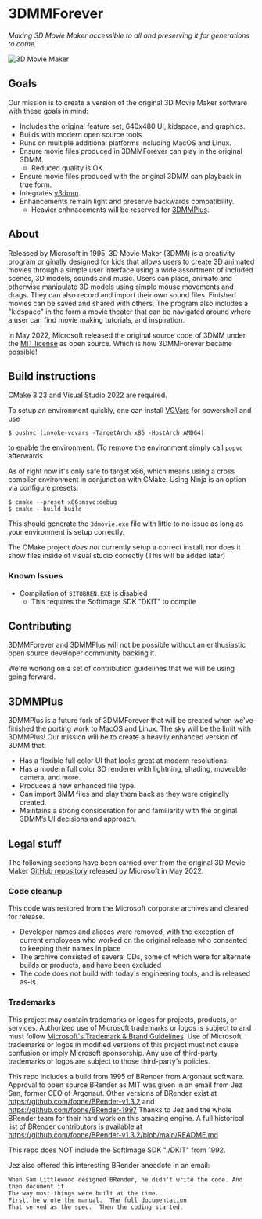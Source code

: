 # 3DMMForever

_Making 3D Movie Maker accessible to all and preserving it for generations to come._

![3D Movie Maker](https://github.com/microsoft/Microsoft-3D-Movie-Maker/blob/main/IMG/3dmovie.jpg?raw=true)

## Goals

Our mission is to create a version of the original 3D Movie Maker software with these goals in mind:

- Includes the original feature set, 640x480 UI, kidspace, and graphics.
- Builds with modern open source tools.
- Runs on multiple additional platforms including MacOS and Linux.
- Ensure movie files produced in 3DMMForever can play in the original 3DMM.
  - Reduced quality is OK.
- Ensure movie files produced with the original 3DMM can playback in true form.
- Integrates [v3dmm](https://twitter.com/Foone/status/1307750230679412736).
- Enhancements remain light and preserve backwards compatibility.
  - Heavier enhnacements will be reserved for [3DMMPlus](#3dmmplus).

## About

Released by Microsoft in 1995, 3D Movie Maker (3DMM) is a creativity program originally designed for kids that allows users to create 3D animated movies through a simple user interface using a wide assortment of included scenes, 3D models, sounds and music. Users can place, animate and otherwise manipulate 3D models using simple mouse movements and drags. They can also record and import their own sound files. Finished movies can be saved and shared with others. The program also includes a "kidspace" in the form a movie theater that can be navigated around where a user can find movie making tutorials, and inspiration.

In May 2022, Microsoft released the original source code of 3DMM under the [MIT license](LICENSE) as open source. Which is how 3DMMForever became possible!

## Build instructions

CMake 3.23 and Visual Studio 2022 are required.

To setup an environment quickly, one can install
[VCVars](https://github.com/bruxisma/VCVars) for powershell and use

```console
$ pushvc (invoke-vcvars -TargetArch x86 -HostArch AMD64)
```

to enable the environment. (To remove the environment simply call `popvc` afterwards

As of right now it's only safe to target x86, which means using a cross
compiler environment in conjunction with CMake. Using Ninja is an option via
configure presets:

```console
$ cmake --preset x86:msvc:debug
$ cmake --build build
```

This should generate the `3dmovie.exe` file with little to no issue as long as
your environment is setup correctly.

The CMake project *does not* currently setup a correct install, nor does it
show files inside of visual studio correctly (This will be added later)

### Known Issues

- Compilation of `SITOBREN.EXE` is disabled
  - This requires the SoftImage SDK "DKIT" to compile


## Contributing

3DMMForever and 3DMMPlus will not be possible without an enthusiastic open source developer community backing it.

We're working on a set of contribution guidelines that we will be using going forward.

## 3DMMPlus

3DMMPlus is a future fork of 3DMMForever that will be created when we've finished the porting work to MacOS and Linux. The sky will be the limit with 3DMMPlus! Our mission will be to create a heavily enhanced version of 3DMM that:

- Has a flexible full color UI that looks great at modern resolutions.
- Has a modern full color 3D renderer with lightning, shading, moveable camera, and more.
- Produces a new enhanced file type.
- Can import 3MM files and play them back as they were originally created.
- Maintains a strong consideration for and familiarity with the original 3DMM’s UI decisions and approach.

## Legal stuff

The following sections have been carried over from the original 3D Movie Maker [GitHub repository](https://github.com/microsoft/Microsoft-3D-Movie-Maker) released by Microsoft in May 2022.

### Code cleanup

This code was restored from the Microsoft corporate archives and cleared for release.

- Developer names and aliases were removed, with the exception of current employees who worked on the
  original release who consented to keeping their names in place
- The archive consisted of several CDs, some of which were for alternate builds or products, and
  have been excluded
- The code does not build with today's engineering tools, and is released as-is.

### Trademarks

This project may contain trademarks or logos for projects, products, or services. Authorized use of Microsoft 
trademarks or logos is subject to and must follow 
[Microsoft's Trademark & Brand Guidelines](https://www.microsoft.com/en-us/legal/intellectualproperty/trademarks/usage/general).
Use of Microsoft trademarks or logos in modified versions of this project must not cause confusion or imply Microsoft sponsorship.
Any use of third-party trademarks or logos are subject to those third-party's policies.

This repo includes a build from 1995 of BRender from Argonaut software. Approval to open source BRender as MIT was given in an email from Jez San, former CEO of Argonaut. Other versions of BRender exist at https://github.com/foone/BRender-v1.3.2 and https://github.com/foone/BRender-1997 Thanks to Jez and the whole BRender team for their hard work on this amazing engine. A full historical list of BRender contributors is available at https://github.com/foone/BRender-v1.3.2/blob/main/README.md 

This repo does NOT include the SoftImage SDK "./DKIT" from 1992.

Jez also offered this interesting BRender anecdote in an email:

```
When Sam Littlewood designed BRender, he didn’t write the code. And then document it.  
The way most things were built at the time.
First, he wrote the manual.  The full documentation
That served as the spec.  Then the coding started.
```
